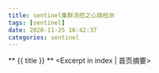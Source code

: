 ```yaml
---
title: sentinel集群流控之心跳检测
tags: [sentinel]
date: 2020-11-25 16:42:37
categories: sentinel
---
```

** {{ title }} ** <Excerpt in index | 首页摘要>


<!-- more -->

#### 

![]()


